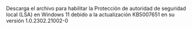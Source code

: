 Descarga el archivo para habilitar la Protección de autoridad de seguridad local (LSA) en Windows 11 debido a la actualización KB5007651 en su versión 1.0.2302.21002-0
